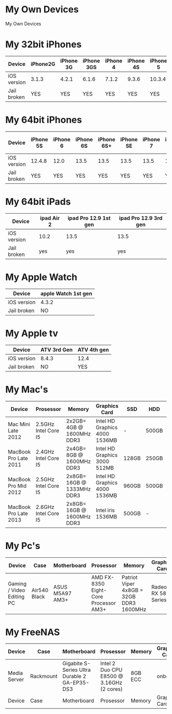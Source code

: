 # My Own Devices
My Own Devices

# My 32bit iPhones
| Device      | iPhone2G | iPhone 3G | iPhone 3GS| iPhone 4 | iPhone 4S | iPhone 5 | iPhone 5C | 
| ---------- | ---------- | ---------- | ---------- | ---------- | ---------- | ---------- |---------- |
| iOS version | 3.1.3 | 4.2.1 |6.1.6 | 7.1.2 | 9.3.6 | 10.3.4 | 10.3.3 | 
| Jail broken | YES | YES | YES | YES | YES | YES | YES |


# My 64bit iPhones
| Device | iPhone 5S | iPhone 6 | iPhone 6S | iPhone 6S+ | iPhone SE |iPhone 7 | iPhone 8+ | iPhone 11 Pro Max |
| ---------- | ---------- | ---------- | ---------- | ---------- | ---------- | ---------- |---------- |---------- |
| iOS version | 12.4.8 | 12.0   | 13.5 |  13.5| 13.5 | 13.5 | 13.5 |13.5 |
| Jail broken | YES    |  YES   |  YES |  YES |    YES |    YES |  YES | YES |


# My 64bit iPads
| Device | ipad Air 2 | ipad Pro 12.9 1st gen | ipad Pro 12.9 3rd gen |
| ---------- | ---------- | ---------- | ---------- | 
| iOS version | 10.2 | 13.5 | 13.5 | 
| Jail broken | yes | yes | yes | 


# My Apple Watch
| Device | apple Watch 1st gen | 
| ---------- | ---------- | 
| iOS version | 4.3.2 |  
| Jail broken | NO |  


# My Apple tv
| Device | ATV 3rd Gen | ATV 4th gen | 
| ---------- | ---------- | ---------- |  
| iOS version | 8.4.3 | 12.4 |  
| Jail broken | NO | YES |   


# My Mac's
| Device | Prosessor | Memory | Graphics Card | SSD | HDD | OS |
| ---------- | ---------- | ----------  | ---------- | ---------- | ---------- | ---------- |  
| Mac Mini Late 2012  | 2.5GHz Intel Core I5 | 2x2GB= 4GB @ 1600MHz DDR3 | Intel HD Graphics 4000 1536MB | - | 500GB | MacOS Catalina 10.15.6  |
| MacBook Pro Late 2011  | 2.4GHz Intel Core I5 | 2x4GB= 8GB @ 1600MHz DDR3 | Intel HD Graphics 3000 512MB | 128GB | 250GB | MacOS High Sierra 10.13.6  | 
| MacBook Pro Mid 2012  | 2.5GHz Intel Core I5 | 2x8GB= 16GB @ 1333MHz DDR3 | Intel HD Graphics 4000 1536MB | 960GB | 500GB | MacOS Catalina 10.15.6  |
| MacBook Pro Late 2013  | 2.6GHz Intel Core I5 | 2x8GB= 16GB @ 1600MHz DDR3 | Intel iris 1536MB | 500GB | - | MacOS Big Sur 11.0 Beta 6 (20A5364e)  |


# My Pc's
| Device | Case | Motherboard  | Prosessor | Memory | Graphics Card | CPU Cooling | PSU | SSD | HDD | OS |
| ---------- | ---------- | ----------  | ---------- | ---------- | ---------- | ---------- | ---------- | ---------- | ---------- |---------- |
| Gaming / Video Editing PC  | Air540 Black | ASUS M5A97 AM3+ | AMD FX-8350 Eight-Core Processor AM3+| Patriot Viper 4x8GB = 32GB DDR3 1600MHz | Radeon RX 580 Series | CorseAir H80I V2 | PSU | SanDisk Ultra3D 500GB | WestenDigital 500GB Blue | Windows 10 Pro 64-bit |


# My FreeNAS
| Device | Case | Motherboard  | Prosessor | Memory | Graphics Card | CPU Cooling | PSU | SSD | HDD | OS |
| ---------- | ---------- | ----------  | ---------- | ---------- | ---------- | ---------- | ---------- | ---------- | ---------- |---------- |
| Media Server | Rackmount | Gigabite S-Series Ultra Durable 2 GA-EP35-DS3  | Intel 2 Duo CPU E8500 @ 3.16GHz (2 cores) | 8GB ECC| onboard | Stock Cooler | PSU | 32GB USB | 10x4TB | 11.3-U4.1 |
| Device | Case | Motherboard  | Prosessor | Memory | Graphics Card |---------- | PSU | SSD | HDD | HDD |
